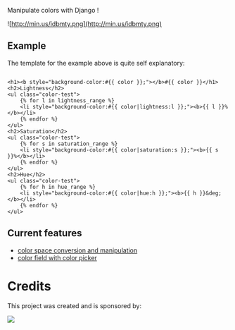 Manipulate colors with Django !

![http://min.us/idbmty.png](http://min.us/idbmty.png)

## Example ##

The template for the example above is quite self explanatory:

```

<h1><b style="background-color:#{{ color }};"></b>#{{ color }}</h1>
<h2>Lightness</h2>
<ul class="color-test">
    {% for l in lightness_range %}
    <li style="background-color:#{{ color|lightness:l }};"><b>{{ l }}%</b></li>
    {% endfor %}
</ul>
<h2>Saturation</h2>
<ul class="color-test">
    {% for s in saturation_range %}
    <li style="background-color:#{{ color|saturation:s }};"><b>{{ s }}%</b></li>
    {% endfor %}
</ul>
<h2>Hue</h2>
<ul class="color-test">
    {% for h in hue_range %}
    <li style="background-color:#{{ color|hue:h }};"><b>{{ h }}&deg;</b></li>
    {% endfor %}
</ul>

```

## Current features ##

  * [color space conversion and manipulation](TemplateTags.md)
  * [color field with color picker](ColorField.md)

# Credits #

This project was created and is sponsored by:

[![](http://motion-m.ca/media/img/logo.png)](http://motion-m.ca/)